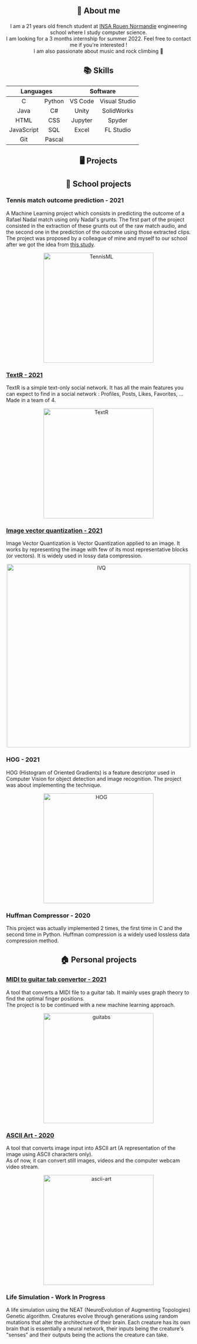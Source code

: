 ## <p align="center">👋 About me</p>

<p align="center">
	I am a 21 years old french student at <a href="https://www.insa-rouen.fr">INSA Rouen Normandie</a> engineering school where I study computer science.
	<br/>
	I am looking for a 3 months internship for summer 2022. Feel free to contact me if you're interested !
	<br/>
	I am also passionate about music and rock climbing 🧗
</p>

## <p align="center">📚 Skills</p>

<table align="center">
	<thead>
		<tr>
			<th colspan="2"><b>Languages</b></th>
			<th colspan="2"><b>Software</b></th>
		</tr>
	</thead>
	<tbody>
		<tr> 
			<td align="center">C</td>
			<td align="center">Python</td>
      <td align="center">VS Code</td>
      <td align="center">Visual Studio</td>
		</tr>
		<tr>
			<td align="center">Java</td>
      <td align="center">C#</td>
      <td align="center">Unity</td>
      <td align="center">SolidWorks</td>
		</tr>
		<tr>
			<td align="center">HTML</td>
      <td align="center">CSS</td>
      <td align="center">Jupyter</td>
      <td align="center">Spyder</td>
		</tr>
		<tr>
			<td align="center">JavaScript</td>
      <td align="center">SQL</td>
      <td align="center">Excel</td>
      <td align="center">FL Studio</td>
		</tr>
		<tr>
			<td align="center">Git</td>
      <td align="center">Pascal</td>
      <td align="center"></td>
      <td align="center"></td>
		</tr>
	</tbody>
</table>

## <p align="center">🖥️ Projects</p>
## <p align="center">🏫 School projects</p>

### <p>Tennis match outcome prediction - 2021</p>
A Machine Learning project which consists in predicting the outcome of a Rafael Nadal match using only Nadal's grunts.
The first part of the project consisted in the extraction of these grunts out of the raw match audio, and the second one in the prediction of the outcome using those extracted clips.
<br/>
The project was proposed by a colleague of mine and myself to our school after we got the idea from <a href="https://www.sciencedirect.com/science/article/abs/pii/S0003347217301975">this study</a>.

<p align="center">
	<img src="https://i.ibb.co/MsJcPYw/TennisML.png" alt="TennisML" height="300" border="0"/>
</p>

### <a href="https://gitlab.insa-rouen.fr/ldaniele/tw2">TextR - 2021</a>
TextR is a simple text-only social network. It has all the main features you can expect to find in a social network : Profiles, Posts, Likes, Favorites, ...
Made in a team of 4.

<p align="center">
	<img src="https://i.ibb.co/Ws7rRc3/Text-Logo-2.jpg" alt="TextR" height="300" border="0">
</p>

### <a href="https://github.com/natecdr/image_vector_quantization">Image vector quantization - 2021</a>
Image Vector Quantization is Vector Quantization applied to an image. It works by representing the image with few of its most representative blocks (or vectors).
It is widely used in lossy data compression.

<p align="center">
	<img src="https://i.ibb.co/n71cbn0/IVQ.png" alt="IVQ" width="500" border="0">
</p>

### <p>HOG - 2021</p>
HOG (Histogram of Oriented Gradients) is a feature descriptor used in Computer Vision for object detection and image recognition.
The project was about implementing the technique.

<p align="center">
	<img src="https://i.ibb.co/JvdGxrw/HOG.png" alt="HOG" height="300" border="0"/>
</p>

### <p>Huffman Compressor - 2020</p>
This project was actually implemented 2 times, the first time in C and the second time in Python.
Huffman compression is a widely used lossless data compression method.

## <p align="center">🏠 Personal projects</p>

### <a href="https://github.com/natecdr/midi_guitar_tabs">MIDI to guitar tab convertor - 2021</a>

A tool that converts a MIDI file to a guitar tab. It mainly uses graph theory to find the optimal finger positions.
<br/>
The project is to be continued with a new machine learning approach.

<p align="center">
	<img src="https://i.ibb.co/NWqcSY6/guitabs.png" alt="guitabs" height="300" border="0">
</p>
	
### <a href="https://github.com/natecdr/ASCII-art">ASCII Art - 2020</a>
A tool that converts image input into ASCII art (A representation of the image using ASCII characters only).
<br/>
As of now, it can convert still images, videos and the computer webcam video stream.

<p align="center">
	<img src="https://i.ibb.co/1ZP1WRf/ascii-art.png" alt="ascii-art" height="300" border="0">
</p>

### <p>Life Simulation - Work In Progress</p>
A life simulation using the NEAT (NeuroEvolution of Augmenting Topologies) Genetic algorithm. 
Creatures evolve through generations using random mutations that alter the architecture of their brain. Each creature has its own brain that is essentially a neural network, their inputs being the creature's "senses" and their outputs being the actions the creature can take.
